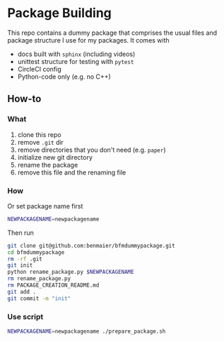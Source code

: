 # Package Building

This repo contains a dummy package that comprises the usual files and package structure
I use for my packages. It comes with

* docs built with `sphinx` (including videos)
* unittest structure for testing with `pytest`
* CircleCI config
* Python-code only (e.g. no C++)

## How-to

### What

1. clone this repo
2. remove `.git` dir
3. remove directories that you don't need (e.g. `paper`)
4. initialize new git directory
5. rename the package
6. remove this file and the renaming file

### How

Or set package name first

```bash
NEWPACKAGENAME=newpackagename
```

Then run

```bash
git clone git@github.com:benmaier/bfmdummypackage.git
cd bfmdummypackage
rm -rf .git
git init
python rename_package.py $NEWPACKAGENAME
rm rename_package.py
rm PACKAGE_CREATION_README.md
git add .
git commit -m "init"
```

### Use script

```bash
NEWPACKAGENAME=newpackagename ./prepare_package.sh
```
